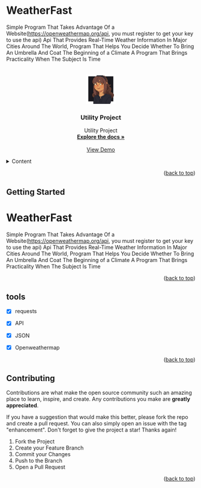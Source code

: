 # WeatherFast
Simple Program That Takes Advantage Of a Website(https://openweathermap.org/api, you must register to get your key to use the api) Api That Provides Real-Time Weather Information In Major Cities Around The World, 
Program That Helps You Decide Whether To Bring An Umbrella And Coat
The Beginning of a Climate
A Program That Brings Practicality When The Subject Is Time



<a name="readme-top"></a>






<!-- PROJECT LOGO -->
<br />
<div align="center">
  <a href="https://github.com/Dizziolica/WeatherFast">
    <img src="/dizziolica.jpg" alt="Logo" width="80" height="80">
  </a>

  <h3 align="center">Utility Project</h3>

  <p align="center">
    Utility Project
    <br />
    <a href="https://github.com/Dizziolica/WeatherFast"><strong>Explore the docs »</strong></a>
    <br />
    <br />
    <a href="https://github.com/Dizziolica/WeatherFast">View Demo</a>
   
  </p>
</div>



<!-- TABLE OF CONTENTS -->
<details>
  <summary>Content</summary>
  <ol>
    <li>
      <a href="#about-the-project">About The Project</a>
      <ul>
        <li><a href="#built-with">Built With</a></li>
      </ul>
    </li>
    <li>
      <a href="/ligacao.py">Getting Started</a>
      <ul>
        <li><a href="#prerequisites">Prerequisites</a></li>
        <li><a href="#installation">Installation</a></li>
      </ul>
    </li>
    <li><a href="#usage">Usage</a></li>
    <li><a href="#tools">Roadmap</a></li>
    <li><a href="#contributing">Contributing</a></li>
    <li><a href="#license">License</a></li>
    <li><a href="#contact">Contact</a></li>
    <li><a href="#acknowledgments">Acknowledgments</a></li>
  </ol>
</details>





<p align="right">(<a href="#readme-top">back to top</a>)</p>





<!-- GETTING STARTED -->
## Getting Started

# WeatherFast
Simple Program That Takes Advantage Of a Website(https://openweathermap.org/api, you must register to get your key to use the api) Api That Provides Real-Time Weather Information In Major Cities Around The World, 
Program That Helps You Decide Whether To Bring An Umbrella And Coat
The Beginning of a Climate
A Program That Brings Practicality When The Subject Is Time


<p align="right">(<a href="#readme-top">back to top</a>)</p>



<!-- TOOLS -->
## tools

- [x] requests
- [x] API
- [x] JSON
- [x] Openweathermap

    



<p align="right">(<a href="#readme-top">back to top</a>)</p>





<!-- CONTRIBUTING -->
## Contributing

Contributions are what make the open source community such an amazing place to learn, inspire, and create. Any contributions you make are **greatly appreciated**.

If you have a suggestion that would make this better, please fork the repo and create a pull request. You can also simply open an issue with the tag "enhancement".
Don't forget to give the project a star! Thanks again!

1. Fork the Project
2. Create your Feature Branch 
3. Commit your Changes 
4. Push to the Branch 
5. Open a Pull Request

<p align="right">(<a href="#readme-top">back to top</a>)</p>

